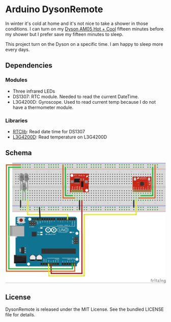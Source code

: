Arduino DysonRemote
====================

In winter it's cold at home and it's not nice to take a shower in those conditions.
I can turn on my [Dyson AM05 Hot + Cool](http://shop.dyson.fr/ventilateurs-et-chauffages/chauffages/am05-hot-cool-gris-bleu-300378-01) fifteen minutes before my shower but I prefer save my fifteen minutes to sleep.

This project turn on the Dyson on a specific time. I am happy to sleep more every days.

Dependencies
------------

### Modules

* Three infrared LEDs
* DS1307: RTC module. Needed to read the current DateTime.
* L3G4200D: Gyroscope. Used to read current temp because I do not have a thermometer module.

### Libraries

* [RTClib](https://github.com/adafruit/RTClib): Read date time for DS1307
* [L3G4200D](https://github.com/jarzebski/Arduino-L3G4200D): Read temperature on L3G4200D

Schema
------

![DysonRemote schema](schema.jpg)

License
-------

DysonRemote is released under the MIT License. See the bundled LICENSE file for details.
